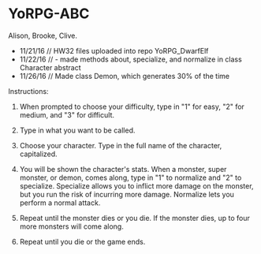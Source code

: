 # YoRPG-ABC
Alison, Brooke, Clive.

- 11/21/16 // HW32 files uploaded into repo YoRPG_DwarfElf
- 11/22/16 // - made methods about, specialize, and normalize in class Character abstract
- 11/26/16 // Made class Demon, which generates 30% of the time

Instructions:

1. When prompted to choose your difficulty, type in "1" for easy, "2" for medium, and "3" for difficult. 

2. Type in what you want to be called. 

3. Choose your character. Type in the full name of the character, capitalized. 

4. You will be shown the character's stats. When a monster, super monster, or demon, comes along, type in "1" to normalize and "2" to specialize. Specialize allows you to inflict more damage on the monster, but you run the risk of incurring more damage. Normalize lets you perform a normal attack. 

5. Repeat until the monster dies or you die. If the monster dies, up to four more monsters will come along. 

6. Repeat until you die or the game ends. 
